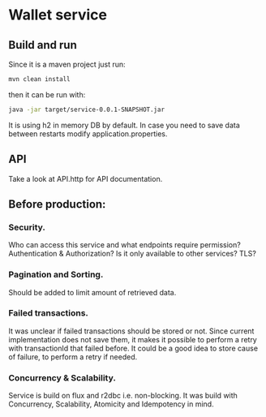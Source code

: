 # Wallet service

## Build and run
Since it is a maven project just run:
```bash
mvn clean install
```
then it can be run with:
```bash
java -jar target/service-0.0.1-SNAPSHOT.jar
```
It is using h2 in memory DB by default.
In case you need to save data between restarts modify application.properties.

## API
Take a look at API.http for API documentation.

## Before production:

### Security.
Who can access this service and what endpoints require permission? Authentication & Authorization?
Is it only available to other services? TLS?

### Pagination and Sorting.
Should be added to limit amount of retrieved data.

### Failed transactions.
It was unclear if failed transactions should be stored or not.
Since current implementation does not save them, it makes it possible to perform a retry with transactionId that failed before.
It could be a good idea to store cause of failure, to perform a retry if needed.

### Concurrency & Scalability.
Service is build on flux and r2dbc i.e. non-blocking.
It was build with Concurrency, Scalability, Atomicity and Idempotency in mind.
